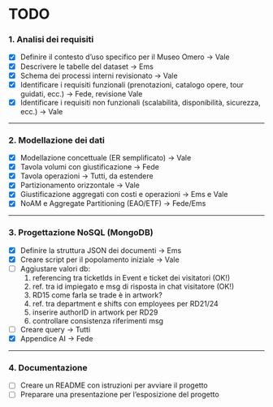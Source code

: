 # TODO

### 1. Analisi dei requisiti
- [X] Definire il contesto d’uso specifico per il Museo Omero -> Vale
- [X] Descrivere le tabelle del dataset -> Ems
- [X] Schema dei processi interni revisionato -> Vale
- [X] Identificare i requisiti funzionali (prenotazioni, catalogo opere, tour guidati, ecc.) -> Fede, revisione Vale
- [X] Identificare i requisiti non funzionali (scalabilità, disponibilità, sicurezza, ecc.) -> Vale
---

### 2. Modellazione dei dati   
- [X] Modellazione concettuale (ER semplificato) -> Vale
- [X] Tavola volumi con giustificazione -> Fede
- [X] Tavola operazioni -> Tutti, da estendere
- [X] Partizionamento orizzontale -> Vale
- [X] Giustificazione aggregati con costi e operazioni -> Ems e Vale
- [X] NoAM e Aggregate Partitioning (EAO/ETF) -> Fede/Ems

---

### 3. Progettazione NoSQL (MongoDB)  
- [X] Definire la struttura JSON dei documenti -> Ems
- [X] Creare script per il popolamento iniziale -> Vale
- [ ] Aggiustare valori db: 
    1) referencing tra ticketIds in Event e ticket dei visitatori (OK!)
    2) ref. tra id impiegato e msg di risposta in chat visitatore (OK!)
    3) RD15 come farla se trade è in artwork?
    4) ref. tra department e shifts con employees per RD21/24
    5) inserire authorID in artwork per RD29
    6) controllare consistenza riferimenti msg
- [ ] Creare query -> Tutti
- [X] Appendice AI -> Fede
---

### 4. Documentazione 
- [ ] Creare un README con istruzioni per avviare il progetto  
- [ ] Preparare una presentazione per l’esposizione del progetto  
